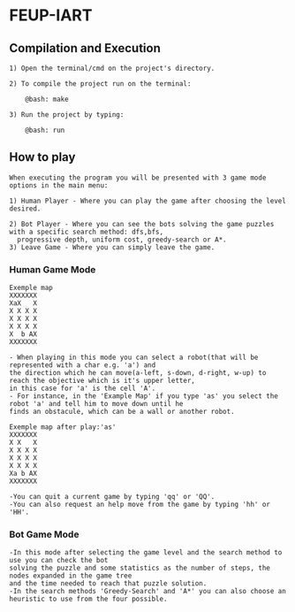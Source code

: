 # FEUP-IART

## Compilation and Execution

    1) Open the terminal/cmd on the project's directory.

    2) To compile the project run on the terminal:
        
        @bash: make

    3) Run the project by typing:
        
        @bash: run


## How to play

    When executing the program you will be presented with 3 game mode options in the main menu:

    1) Human Player - Where you can play the game after choosing the level desired.
   
    2) Bot Player - Where you can see the bots solving the game puzzles with a specific search method: dfs,bfs,
      progressive depth, uniform cost, greedy-search or A*.
    3) Leave Game - Where you can simply leave the game.


### Human Game Mode

    Exemple map
    XXXXXXX
    XaX   X
    X X X X
    X X X X
    X X X X
    X  b AX
    XXXXXXX

    - When playing in this mode you can select a robot(that will be represented with a char e.g. 'a') and 
    the direction which he can move(a-left, s-down, d-right, w-up) to reach the objective which is it's upper letter,
    in this case for 'a' is the cell 'A'.
    - For instance, in the 'Example Map' if you type 'as' you select the robot 'a' and tell him to move down until he
    finds an obstacule, which can be a wall or another robot.

    Exemple map after play:'as'
    XXXXXXX
    X X   X
    X X X X
    X X X X
    X X X X
    Xa b AX
    XXXXXXX

    -You can quit a current game by typing 'qq' or 'QQ'.
    -You can also request an help move from the game by typing 'hh' or 'HH'.


### Bot Game Mode

    -In this mode after selecting the game level and the search method to use you can check the bot 
    solving the puzzle and some statistics as the number of steps, the nodes expanded in the game tree
    and the time needed to reach that puzzle solution.
    -In the search methods 'Greedy-Search' and 'A*' you can also choose an heuristic to use from the four possible.
